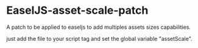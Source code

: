 EaselJS-asset-scale-patch
=========================

A patch to be applied to easeljs to add multiples assets sizes capabilities.

just add the file to your script tag and set the global variable "assetScale".
